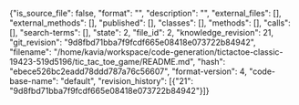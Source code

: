 {"is_source_file": false, "format": "", "description": "", "external_files": [], "external_methods": [], "published": [], "classes": [], "methods": [], "calls": [], "search-terms": [], "state": 2, "file_id": 2, "knowledge_revision": 21, "git_revision": "9d8fbd71bba7f9fcdf665e08418e073722b84942", "filename": "/home/kavia/workspace/code-generation/tictactoe-classic-19423-519d5196/tic_tac_toe_game/README.md", "hash": "ebece526bc2eadd78ddd787a76c56607", "format-version": 4, "code-base-name": "default", "revision_history": [{"21": "9d8fbd71bba7f9fcdf665e08418e073722b84942"}]}